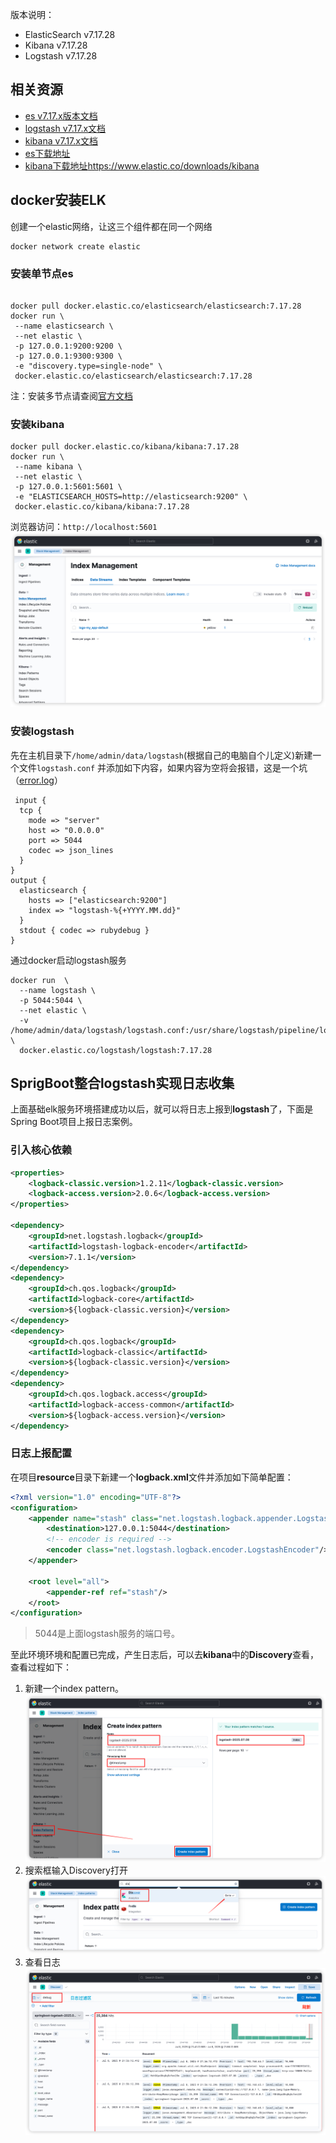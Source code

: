 版本说明：

- ElasticSearch v7.17.28
- Kibana v7.17.28
- Logstash v7.17.28

## 相关资源

- [es v7.17.x版本文档](https://www.elastic.co/guide/en/elasticsearch/reference/7.17/getting-started.html)
- [logstash v7.17.x文档](https://www.elastic.co/guide/en/logstash/7.17/docker.html)
- [kibana v7.17.x文档](https://www.elastic.co/guide/en/kibana/7.17/docker.html)
- [es下载地址](https://www.elastic.co/downloads/elasticsearch)
- [kibana下载地址]()https://www.elastic.co/downloads/kibana

## docker安装ELK

创建一个elastic网络，让这三个组件都在同一个网络

```shell
docker network create elastic
```

### 安装单节点es

```shell

docker pull docker.elastic.co/elasticsearch/elasticsearch:7.17.28
docker run \
 --name elasticsearch \
 --net elastic \
 -p 127.0.0.1:9200:9200 \
 -p 127.0.0.1:9300:9300 \
 -e "discovery.type=single-node" \
 docker.elastic.co/elasticsearch/elasticsearch:7.17.28
```

注：安装多节点请查阅[官方文档](https://www.elastic.co/guide/en/elasticsearch/reference/7.17/docker.html)

### 安装kibana

```shell
docker pull docker.elastic.co/kibana/kibana:7.17.28
docker run \
 --name kibana \
 --net elastic \
 -p 127.0.0.1:5601:5601 \
 -e "ELASTICSEARCH_HOSTS=http://elasticsearch:9200" \
 docker.elastic.co/kibana/kibana:7.17.28
```

浏览器访问：`http://localhost:5601`
![img.png](img.png)

### 安装logstash

先在主机目录下`/home/admin/data/logstash`(根据自己的电脑自个儿定义)新建一个文件`logstash.conf`
并添加如下内容，如果内容为空将会报错，这是一个坑（[error.log](error.log)）

````shell
 input {
  tcp {
    mode => "server"
    host => "0.0.0.0"
    port => 5044
    codec => json_lines
  }
}
output {
  elasticsearch {
    hosts => ["elasticsearch:9200"]
    index => "logstash-%{+YYYY.MM.dd}"
  }
  stdout { codec => rubydebug }
}
````

通过docker启动logstash服务

```shell
docker run  \
  --name logstash \
  -p 5044:5044 \
  --net elastic \
  -v /home/admin/data/logstash/logstash.conf:/usr/share/logstash/pipeline/logstash.conf \
  docker.elastic.co/logstash/logstash:7.17.28
```

## SprigBoot整合logstash实现日志收集

上面基础elk服务环境搭建成功以后，就可以将日志上报到**logstash**了，下面是Spring Boot项目上报日志案例。

### 引入核心依赖

```xml
<properties>
    <logback-classic.version>1.2.11</logback-classic.version>
    <logback-access.version>2.0.6</logback-access.version>
</properties>

<dependency>
    <groupId>net.logstash.logback</groupId>
    <artifactId>logstash-logback-encoder</artifactId>
    <version>7.1.1</version>
</dependency>
<dependency>
    <groupId>ch.qos.logback</groupId>
    <artifactId>logback-core</artifactId>
    <version>${logback-classic.version}</version>
</dependency>
<dependency>
    <groupId>ch.qos.logback</groupId>
    <artifactId>logback-classic</artifactId>
    <version>${logback-classic.version}</version>
</dependency>
<dependency>
    <groupId>ch.qos.logback.access</groupId>
    <artifactId>logback-access-common</artifactId>
    <version>${logback-access.version}</version>
</dependency>
```

### 日志上报配置

在项目**resource**目录下新建一个**logback.xml**文件并添加如下简单配置：

```xml
<?xml version="1.0" encoding="UTF-8"?>
<configuration>
    <appender name="stash" class="net.logstash.logback.appender.LogstashTcpSocketAppender">
        <destination>127.0.0.1:5044</destination>
        <!-- encoder is required -->
        <encoder class="net.logstash.logback.encoder.LogstashEncoder"/>
    </appender>

    <root level="all">
        <appender-ref ref="stash"/>
    </root>
</configuration>
```

> 5044是上面logstash服务的端口号。

至此环境环境和配置已完成，产生日志后，可以去**kibana**中的**Discovery**查看，查看过程如下：
1. 新建一个index pattern。
![img_1.png](img_1.png)
2. 搜索框输入Discovery打开
![img_2.png](img_2.png)
3. 查看日志
![img_3.png](img_3.png)
